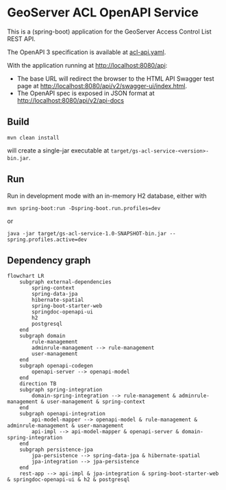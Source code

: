 # GeoServer ACL OpenAPI Service

This is a (spring-boot) application for the GeoServer Access Control List REST API.

The OpenAPI 3 specification is available at [acl-api.yaml](../../../acl/openapi/acl-api.yaml).

With the application running at [http://localhost:8080/api](http://localhost:8080/api):

- The base URL will redirect the browser to the HTML API Swagger test page at [http://localhost:8080/api/v2/swagger-ui/index.html](http://localhost:8080/api/v2/swagger-ui/index.html).
- The OpenAPI spec is exposed in JSON format at [http://localhost:8080/api/v2/api-docs](http://localhost:8080/api/v2/api-docs)


## Build

```
mvn clean install
```

will create a single-jar executable at `target/gs-acl-service-<version>-bin.jar`.

## Run


Run in development mode with an in-memory H2 database, either with

	mvn spring-boot:run -Dspring-boot.run.profiles=dev

or

	java -jar target/gs-acl-service-1.0-SNAPSHOT-bin.jar --spring.profiles.active=dev


## Dependency graph

```mermaid
flowchart LR
	subgraph external-dependencies
		spring-context
		spring-data-jpa
		hibernate-spatial
		spring-boot-starter-web
		springdoc-openapi-ui
		h2
		postgresql
	end
	subgraph domain
		rule-management
		adminrule-management --> rule-management
		user-management
	end
	subgraph openapi-codegen
		openapi-server --> openapi-model
	end
	direction TB
	subgraph spring-integration
		domain-spring-integration --> rule-management & adminrule-management & user-management & spring-context
	end
	subgraph openapi-integration
		api-model-mapper --> openapi-model & rule-management & adminrule-management & user-management
		api-impl --> api-model-mapper & openapi-server & domain-spring-integration
	end
	subgraph persistence-jpa
		jpa-persistence --> spring-data-jpa & hibernate-spatial
		jpa-integration --> jpa-persistence
	end
	rest-app --> api-impl & jpa-integration & spring-boot-starter-web & springdoc-openapi-ui & h2 & postgresql
```
